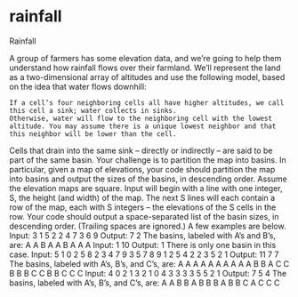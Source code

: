 rainfall
========

Rainfall


A group of farmers has some elevation data, and we’re going to help them understand how rainfall flows over their farmland.
We’ll represent the land as a two-dimensional array of altitudes and use the following model, based on the idea that water flows downhill:

    If a cell’s four neighboring cells all have higher altitudes, we call this cell a sink; water collects in sinks.
    Otherwise, water will flow to the neighboring cell with the lowest altitude. You may assume there is a unique lowest neighbor and that this neighbor will be lower than the cell.

Cells that drain into the same sink – directly or indirectly – are said to be part of the same basin.
Your challenge is to partition the map into basins. In particular, given a map of elevations, your code should partition the map into basins and output the sizes of the basins, in descending order.
Assume the elevation maps are square. Input will begin with a line with one integer, S, the height (and width) of the map. The next S lines will each contain a row of the map, each with S integers – the elevations of the S cells in the row.
Your code should output a space-separated list of the basin sizes, in descending order. (Trailing spaces are ignored.)
A few examples are below.
Input:
           3
           1 5 2
           2 4 7
           3 6 9
    Output:
                7 2
     The basins, labeled with A’s and B’s, are:
           A A B
           A A B
           A A A
Input:
           1
           10
  Output:
           1
There is only one basin in this case.
Input:
           5
           1 0 2 5 8
           2 3 4 7 9
           3 5 7 8 9
           1 2 5 4 2
           2 3 5 2 1
Output:
           11 7 7
The basins, labeled with A’s, B’s, and C’s, are:
           A A A A A
           A A A A A
           B B A C C
           B B B C C
           B B C C C
Input:
           4
           0 2 1 3
           2 1 0 4
           3 3 3 3
           5 5 2 1
Output:
           7 5 4
The basins, labeled with A’s, B’s, and C’s, are:
           A A B B
           A B B B
           A B B C
           A C C C


